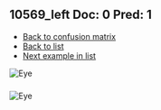 ## 10569_left Doc: 0 Pred: 1
- [Back to confusion matrix](https://github.com/juliandewit/kaggle_retinopathy/blob/master/matrix.md)
- [Back to list](https://github.com/juliandewit/kaggle_retinopathy/blob/master/lists/01/list.md)
- [Next example in list](https://github.com/juliandewit/kaggle_retinopathy/blob/master/lists/01/10/1057_left.md)

![Eye](https://retinopaty.blob.core.windows.net/size1024/10569_left_0.jpeg)

### 

![Eye]()

